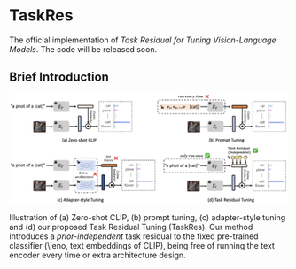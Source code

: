 # TaskRes
The official implementation of *Task Residual for Tuning Vision-Language Models*. The code will be released soon.

## Brief Introduction

![image](./TaskRes.png)

Illustration of (a) Zero-shot CLIP, (b) prompt tuning, (c) adapter-style tuning and (d) our proposed Task Residual Tuning (TaskRes). Our method introduces a *prior-independent* task residual to the fixed pre-trained classifier (\ieno, text embeddings of CLIP), being free of running the text encoder every time or extra architecture design.
